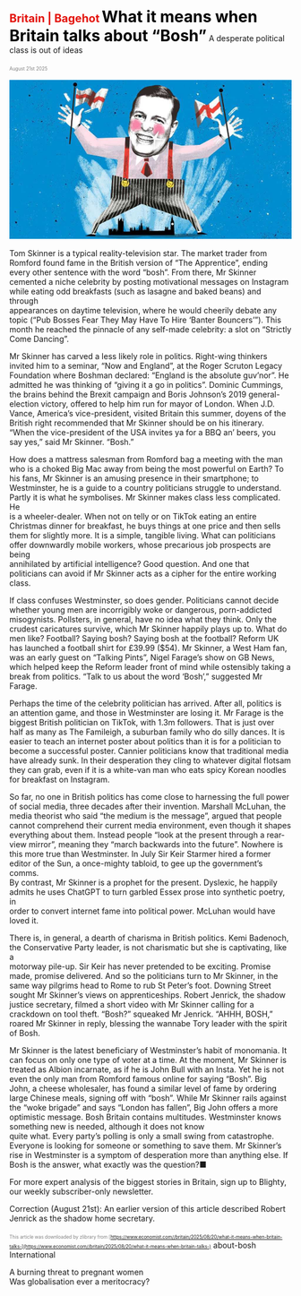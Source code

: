 <span style="color:#E3120B; font-size:14.9pt; font-weight:bold;">Britain | Bagehot</span>
<span style="color:#000000; font-size:21.0pt; font-weight:bold;">What it means when Britain talks about “Bosh”</span>
A desperate political class is out of ideas 

<span style="color:#808080; font-size:6.2pt;">August 21st 2025</span>
  

![](../images/046_What_it_means_when_Britain_talks_about_Bosh/p0190_img01.jpeg)
  
Tom Skinner is a typical reality-television star. The market trader from  
Romford found fame in the British version of “The Apprentice”, ending  
every other sentence with the word “bosh”. From there, Mr Skinner  
cemented a niche celebrity by posting motivational messages on Instagram  
while eating odd breakfasts (such as lasagne and baked beans) and through  
appearances on daytime television, where he would cheerily debate any  
topic (“Pub Bosses Fear They May Have To Hire ‘Banter Bouncers’”). This  
month he reached the pinnacle of any self-made celebrity: a slot on “Strictly  
Come Dancing”.

Mr Skinner has carved a less likely role in politics. Right-wing thinkers  
invited him to a seminar, “Now and England”, at the Roger Scruton Legacy
Foundation where Boshman declared: “England is the absolute guv’nor”. He  
admitted he was thinking of “giving it a go in politics”. Dominic Cummings,  
the brains behind the Brexit campaign and Boris Johnson’s 2019 general-  
election victory, offered to help him run for mayor of London. When J.D.  
Vance, America’s vice-president, visited Britain this summer, doyens of the  
British right recommended that Mr Skinner should be on his itinerary.  
“When the vice-president of the USA invites ya for a BBQ an’ beers, you  
say yes,” said Mr Skinner. “Bosh.”

How does a mattress salesman from Romford bag a meeting with the man  
who is a choked Big Mac away from being the most powerful on Earth? To  
his fans, Mr Skinner is an amusing presence in their smartphone; to  
Westminster, he is a guide to a country politicians struggle to understand.  
Partly it is what he symbolises. Mr Skinner makes class less complicated. He  
is a wheeler-dealer. When not on telly or on TikTok eating an entire  
Christmas dinner for breakfast, he buys things at one price and then sells  
them for slightly more. It is a simple, tangible living. What can politicians  
offer downwardly mobile workers, whose precarious job prospects are being  
annihilated by artificial intelligence? Good question. And one that  
politicians can avoid if Mr Skinner acts as a cipher for the entire working  
class.

If class confuses Westminster, so does gender. Politicians cannot decide  
whether young men are incorrigibly woke or dangerous, porn-addicted  
misogynists. Pollsters, in general, have no idea what they think. Only the  
crudest caricatures survive, which Mr Skinner happily plays up to. What do  
men like? Football? Saying bosh? Saying bosh at the football? Reform UK  
has launched a football shirt for £39.99 ($54). Mr Skinner, a West Ham fan,  
was an early guest on “Talking Pints”, Nigel Farage’s show on GB News,  
which helped keep the Reform leader front of mind while ostensibly taking a  
break from politics. “Talk to us about the word ‘Bosh’,” suggested Mr  
Farage.

Perhaps the time of the celebrity politician has arrived. After all, politics is  
an attention game, and those in Westminster are losing it. Mr Farage is the  
biggest British politician on TikTok, with 1.3m followers. That is just over  
half as many as The Famileigh, a suburban family who do silly dances. It is  
easier to teach an internet poster about politics than it is for a politician to
become a successful poster. Cannier politicians know that traditional media  
have already sunk. In their desperation they cling to whatever digital flotsam  
they can grab, even if it is a white-van man who eats spicy Korean noodles  
for breakfast on Instagram.

So far, no one in British politics has come close to harnessing the full power  
of social media, three decades after their invention. Marshall McLuhan, the  
media theorist who said “the medium is the message”, argued that people  
cannot comprehend their current media environment, even though it shapes  
everything about them. Instead people “look at the present through a rear-  
view mirror”, meaning they “march backwards into the future”. Nowhere is  
this more true than Westminster. In July Sir Keir Starmer hired a former  
editor of the Sun, a once-mighty tabloid, to gee up the government’s comms.  
By contrast, Mr Skinner is a prophet for the present. Dyslexic, he happily  
admits he uses ChatGPT to turn garbled Essex prose into synthetic poetry, in  
order to convert internet fame into political power. McLuhan would have  
loved it.

There is, in general, a dearth of charisma in British politics. Kemi Badenoch,  
the Conservative Party leader, is not charismatic but she is captivating, like a  
motorway pile-up. Sir Keir has never pretended to be exciting. Promise  
made, promise delivered. And so the politicians turn to Mr Skinner, in the  
same way pilgrims head to Rome to rub St Peter’s foot. Downing Street  
sought Mr Skinner’s views on apprenticeships. Robert Jenrick, the shadow  
justice secretary, filmed a short video with Mr Skinner calling for a  
crackdown on tool theft. “Bosh?” squeaked Mr Jenrick. “AHHH, BOSH,”  
roared Mr Skinner in reply, blessing the wannabe Tory leader with the spirit  
of Bosh.

Mr Skinner is the latest beneficiary of Westminster’s habit of monomania. It  
can focus on only one type of voter at a time. At the moment, Mr Skinner is  
treated as Albion incarnate, as if he is John Bull with an Insta. Yet he is not  
even the only man from Romford famous online for saying “Bosh”. Big  
John, a cheese wholesaler, has found a similar level of fame by ordering  
large Chinese meals, signing off with “bosh”. While Mr Skinner rails against  
the “woke brigade” and says “London has fallen”, Big John offers a more  
optimistic message. Bosh Britain contains multitudes.
Westminster knows something new is needed, although it does not know  
quite what. Every party’s polling is only a small swing from catastrophe.  
Everyone is looking for someone or something to save them. Mr Skinner’s  
rise in Westminster is a symptom of desperation more than anything else. If  
Bosh is the answer, what exactly was the question?■

For more expert analysis of the biggest stories in Britain, sign up to Blighty,  
our weekly subscriber-only newsletter.

Correction (August 21st): An earlier version of this article described Robert  
Jenrick as the shadow home secretary.

<span style="color:#808080; font-size:6.2pt;">This article was downloaded by zlibrary from [https://www.economist.com//britain/2025/08/20/what-it-means-when-britain-talks-](https://www.economist.com//britain/2025/08/20/what-it-means-when-britain-talks-)</span>
about-bosh
International
 
A burning threat to pregnant women  
Was globalisation ever a meritocracy?